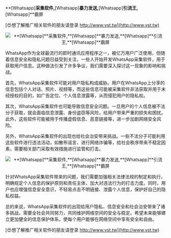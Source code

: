 **[Whatsapp]**采集软件,**[Whatsapp]**暴力发送,**[Whatsapp]**引流王,**[Whatsapp]**霸屏

[😍想了解推广相关软件的朋友请登录 http://www.vst.tw](http://www.vst.tw)

 <center><img src="https://vst.tw/MP4/tuiguang/png/3.png" alt="**[Whatsapp]**采集软件,**[Whatsapp]**暴力发送,**[Whatsapp]**引流王,**[Whatsapp]**霸屏"></center>

WhatsApp作为全球最流行的即时通讯应用程序之一，被亿万用户广泛使用，但随着信息安全和隐私问题日益受到关注，一些人开始开发WhatsApp采集软件，用于获取用户信息。这种做法引发了许多争议，我们需要深入探讨这一现象的影响和挑战。

首先，WhatsApp采集软件可能对用户隐私构成威胁。用户在WhatsApp上分享的信息包括个人对话、照片、视频等，而这些信息可能被采集软件非法获取并用于未经授权的目的，如广告定位、个人信息泄露等，从而侵犯用户的隐私权。

其次，WhatsApp采集软件也可能导致信息安全问题。一旦用户的个人信息被不法分子获取，就会面临信息泄露、身份盗窃等风险，给用户带来严重的损失和困扰。此外，这些软件可能被用于传播虚假信息、恶意链接等，进一步加剧网络安全风险。

另外，WhatsApp采集软件的出现也给社会治安带来挑战。一些不法分子可能利用这些软件进行违法活动，如散布谣言、进行网络诈骗等，给社会秩序带来不稳定因素，需要相关部门采取有效措施进行监管和打击。

 <center><img src="https://vst.tw/MP4/tuiguang/png/0.png" alt="**[Whatsapp]**采集软件,**[Whatsapp]**暴力发送,**[Whatsapp]**引流王,**[Whatsapp]**霸屏"></center>

针对WhatsApp采集软件带来的问题，我们需要加强相关法律法规的制定和执行，明确规定个人信息的保护原则和责任主体，加大对违法行为的打击力度。同时，用户也应增强信息安全意识，不轻易点击不明链接、泄露个人信息，保护好自己的隐私权益。

总的来说，WhatsApp采集软件的出现给用户隐私、信息安全和社会治安带来了诸多挑战，需要全社会共同努力，共同维护网络空间的安全与稳定。希望未来能够建立更加健全的信息保护体系，使每个用户能够在网络空间中享有安全和自由。

[😍想了解推广相关软件的朋友请登录 http://www.vst.tw](http://www.vst.tw)



